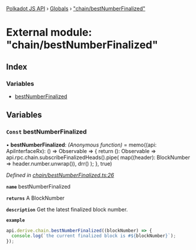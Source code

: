 [Polkadot JS API](../README.md) › [Globals](../globals.md) › ["chain/bestNumberFinalized"](_chain_bestnumberfinalized_.md)

# External module: "chain/bestNumberFinalized"

## Index

### Variables

* [bestNumberFinalized](_chain_bestnumberfinalized_.md#const-bestnumberfinalized)

## Variables

### `Const` bestNumberFinalized

• **bestNumberFinalized**: *(Anonymous function)* =  memo((api: ApiInterfaceRx): () => Observable<BlockNumber> => {
  return (): Observable<BlockNumber> =>
    api.rpc.chain.subscribeFinalizedHeads().pipe(
      map((header): BlockNumber => header.number.unwrap()),
      drr()
    );
}, true)

*Defined in [chain/bestNumberFinalized.ts:26](https://github.com/polkadot-js/api/blob/2371d6a29c/packages/api-derive/src/chain/bestNumberFinalized.ts#L26)*

**`name`** bestNumberFinalized

**`returns`** A BlockNumber

**`description`** Get the latest finalized block number.

**`example`** 
<BR>

```javascript
api.derive.chain.bestNumberFinalized((blockNumber) => {
  console.log(`the current finalized block is #${blockNumber}`);
});
```
